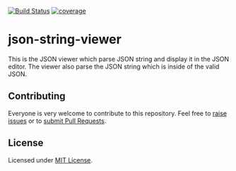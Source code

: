 [![Build Status](https://secure.travis-ci.org/marekdano/json-string-viewer.svg?branch=master)](http://travis-ci.org/getsimpleadmin/simpleadmin-rails) [![coverage](https://codecov.io/gh/marekdano/json-string-viewer/branch/master/graph/badge.svg)](https://codecov.io/gh/marekdano/json-string-viewer)

# json-string-viewer
This is the JSON viewer which parse JSON string and display it in the JSON editor. The viewer also parse the JSON string which is inside of the valid JSON.   


## Contributing

Everyone is very welcome to contribute to this repository. Feel free to [raise issues](https://github.com/marekdano/json-string-viewer/issues) or to [submit Pull Requests](https://github.com/marekdano/json-string-viewer/pulls).

## License

Licensed under [MIT License](http://opensource.org/licenses/MIT).
